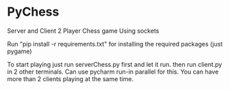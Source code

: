 # PyChess
 Server and Client 2 Player Chess game
Using sockets


Run "pip install -r requirements.txt" for installing the required packages (just pygame)

To start playing just run serverChess.py first and let it run.
then run client.py in 2 other terminals. Can use pycharm run-in parallel for this.
You can have more than 2 clients playing at the same time.
